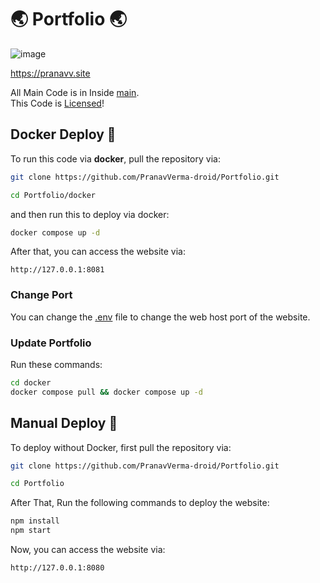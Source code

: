 # 🌏 Portfolio 🌏

![image](https://github.com/PranavVerma-droid/Portfolio/assets/73458565/8f1deed6-d801-4ef4-96f6-8bef8fd19153)

https://pranavv.site <br>

All Main Code is in Inside [main](main). <br>
This Code is [Licensed](LICENSE)!


## Docker Deploy 🐋
To run this code via **docker**, pull the repository via:

```bash
git clone https://github.com/PranavVerma-droid/Portfolio.git

cd Portfolio/docker
```


and then run this to deploy via docker:
```bash
docker compose up -d
```
After that, you can access the website via:
 ```
 http://127.0.0.1:8081
 ```

 ### Change Port
 You can change the [.env](docker/.env) file to change the web host port of the website.

 ### Update Portfolio
 Run these commands:
 ```bash
 cd docker
 docker compose pull && docker compose up -d
 ```

## Manual Deploy 💪
To deploy without Docker, first pull the repository via:
```bash
git clone https://github.com/PranavVerma-droid/Portfolio.git

cd Portfolio
```

After That, Run the following commands to deploy the website:

```bash
npm install
npm start
```

Now, you can access the website via:
 ```
 http://127.0.0.1:8080
 ```


